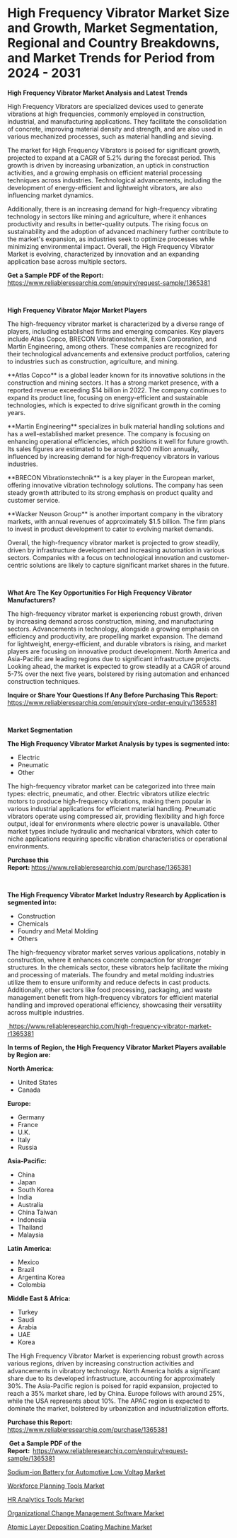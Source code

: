 <p><h1>High Frequency Vibrator Market Size and Growth, Market Segmentation, Regional and Country Breakdowns, and Market Trends for Period from 2024 -  2031</h1></p><p><strong>High Frequency Vibrator Market Analysis and Latest Trends</strong></p>
<p><p>High Frequency Vibrators are specialized devices used to generate vibrations at high frequencies, commonly employed in construction, industrial, and manufacturing applications. They facilitate the consolidation of concrete, improving material density and strength, and are also used in various mechanized processes, such as material handling and sieving. </p><p>The market for High Frequency Vibrators is poised for significant growth, projected to expand at a CAGR of 5.2% during the forecast period. This growth is driven by increasing urbanization, an uptick in construction activities, and a growing emphasis on efficient material processing techniques across industries. Technological advancements, including the development of energy-efficient and lightweight vibrators, are also influencing market dynamics. </p><p>Additionally, there is an increasing demand for high-frequency vibrating technology in sectors like mining and agriculture, where it enhances productivity and results in better-quality outputs. The rising focus on sustainability and the adoption of advanced machinery further contribute to the market's expansion, as industries seek to optimize processes while minimizing environmental impact. Overall, the High Frequency Vibrator Market is evolving, characterized by innovation and an expanding application base across multiple sectors.</p></p>
<p><strong>Get a Sample PDF of the Report:&nbsp;</strong> <a href="https://www.reliableresearchiq.com/enquiry/request-sample/1365381?utm_campaign=103&utm_medium=2&utm_source=Github&utm_content=ia&utm_term=06122024&utm_id=high-frequency-vibrator">https://www.reliableresearchiq.com/enquiry/request-sample/1365381</a></p>
<p>&nbsp;</p>
<p><strong>High Frequency Vibrator Major Market Players</strong></p>
<p><p>The high-frequency vibrator market is characterized by a diverse range of players, including established firms and emerging companies. Key players include Atlas Copco, BRECON Vibrationstechnik, Exen Corporation, and Martin Engineering, among others. These companies are recognized for their technological advancements and extensive product portfolios, catering to industries such as construction, agriculture, and mining.</p><p>**Atlas Copco** is a global leader known for its innovative solutions in the construction and mining sectors. It has a strong market presence, with a reported revenue exceeding $14 billion in 2022. The company continues to expand its product line, focusing on energy-efficient and sustainable technologies, which is expected to drive significant growth in the coming years.</p><p>**Martin Engineering** specializes in bulk material handling solutions and has a well-established market presence. The company is focusing on enhancing operational efficiencies, which positions it well for future growth. Its sales figures are estimated to be around $200 million annually, influenced by increasing demand for high-frequency vibrators in various industries.</p><p>**BRECON Vibrationstechnik** is a key player in the European market, offering innovative vibration technology solutions. The company has seen steady growth attributed to its strong emphasis on product quality and customer service. </p><p>**Wacker Neuson Group** is another important company in the vibratory markets, with annual revenues of approximately $1.5 billion. The firm plans to invest in product development to cater to evolving market demands.</p><p>Overall, the high-frequency vibrator market is projected to grow steadily, driven by infrastructure development and increasing automation in various sectors. Companies with a focus on technological innovation and customer-centric solutions are likely to capture significant market shares in the future.</p></p>
<p>&nbsp;</p>
<p><strong>What Are The Key Opportunities For High Frequency Vibrator Manufacturers?</strong></p>
<p><p>The high-frequency vibrator market is experiencing robust growth, driven by increasing demand across construction, mining, and manufacturing sectors. Advancements in technology, alongside a growing emphasis on efficiency and productivity, are propelling market expansion. The demand for lightweight, energy-efficient, and durable vibrators is rising, and market players are focusing on innovative product development. North America and Asia-Pacific are leading regions due to significant infrastructure projects. Looking ahead, the market is expected to grow steadily at a CAGR of around 5-7% over the next five years, bolstered by rising automation and enhanced construction techniques.</p></p>
<p><strong>Inquire or Share Your Questions If Any Before Purchasing This Report:</strong> <a href="https://www.reliableresearchiq.com/enquiry/pre-order-enquiry/1365381?utm_campaign=103&utm_medium=2&utm_source=Github&utm_content=ia&utm_term=06122024&utm_id=high-frequency-vibrator">https://www.reliableresearchiq.com/enquiry/pre-order-enquiry/1365381</a></p>
<p>&nbsp;</p>
<p><strong>Market Segmentation</strong></p>
<p><strong>The High Frequency Vibrator Market Analysis by types is segmented into:</strong></p>
<p><ul><li>Electric</li><li>Pneumatic</li><li>Other</li></ul></p>
<p><p>The high-frequency vibrator market can be categorized into three main types: electric, pneumatic, and other. Electric vibrators utilize electric motors to produce high-frequency vibrations, making them popular in various industrial applications for efficient material handling. Pneumatic vibrators operate using compressed air, providing flexibility and high force output, ideal for environments where electric power is unavailable. Other market types include hydraulic and mechanical vibrators, which cater to niche applications requiring specific vibration characteristics or operational environments.</p></p>
<p><strong>Purchase this Report:&nbsp;</strong><a href="https://www.reliableresearchiq.com/purchase/1365381?utm_campaign=103&utm_medium=2&utm_source=Github&utm_content=ia&utm_term=06122024&utm_id=high-frequency-vibrator">https://www.reliableresearchiq.com/purchase/1365381</a></p>
<p>&nbsp;</p>
<p><strong>The High Frequency Vibrator Market Industry Research by Application is segmented into:</strong></p>
<p><ul><li>Construction</li><li>Chemicals</li><li>Foundry and Metal Molding</li><li>Others</li></ul></p>
<p><p>The high-frequency vibrator market serves various applications, notably in construction, where it enhances concrete compaction for stronger structures. In the chemicals sector, these vibrators help facilitate the mixing and processing of materials. The foundry and metal molding industries utilize them to ensure uniformity and reduce defects in cast products. Additionally, other sectors like food processing, packaging, and waste management benefit from high-frequency vibrators for efficient material handling and improved operational efficiency, showcasing their versatility across multiple industries.</p></p>
<p><a href="https://www.reliableresearchiq.com/high-frequency-vibrator-market-r1365381?utm_campaign=103&utm_medium=2&utm_source=Github&utm_content=ia&utm_term=06122024&utm_id=high-frequency-vibrator">&nbsp;https://www.reliableresearchiq.com/high-frequency-vibrator-market-r1365381</a></p>
<p><strong>In terms of Region, the High Frequency Vibrator Market Players available by Region are:</strong></p>
<p>
    <p> <strong> North America: </strong>
        <ul>
            <li>United States</li>
            <li>Canada</li>
        </ul>
        </p> 
    <p> <strong> Europe: </strong>
        <ul>
            <li>Germany</li>
            <li>France</li>
            <li>U.K.</li>
            <li>Italy</li>
            <li>Russia</li>
        </ul>
        </p> 
    <p> <strong> Asia-Pacific: </strong>
        <ul>
            <li>China</li>
            <li>Japan</li>
            <li>South Korea</li>
            <li>India</li>
            <li>Australia</li>
            <li>China Taiwan</li>
            <li>Indonesia</li>
            <li>Thailand</li>
            <li>Malaysia</li>
        </ul>
        </p> 
    <p> <strong> Latin America: </strong>
        <ul>
            <li>Mexico</li>
            <li>Brazil</li>
            <li>Argentina Korea</li>
            <li>Colombia</li>
        </ul>
        </p> 
    <p> <strong> Middle East & Africa: </strong>
        <ul>
            <li>Turkey</li>
            <li>Saudi</li>
            <li>Arabia</li>
            <li>UAE</li>
            <li>Korea</li>
        </ul>
    </p>
    </p>
<p><p>The High Frequency Vibrator Market is experiencing robust growth across various regions, driven by increasing construction activities and advancements in vibratory technology. North America holds a significant share due to its developed infrastructure, accounting for approximately 30%. The Asia-Pacific region is poised for rapid expansion, projected to reach a 35% market share, led by China. Europe follows with around 25%, while the USA represents about 10%. The APAC region is expected to dominate the market, bolstered by urbanization and industrialization efforts.</p></p>
<p><strong>Purchase this Report: </strong><a href="https://www.reliableresearchiq.com/purchase/1365381?utm_campaign=103&utm_medium=2&utm_source=Github&utm_content=ia&utm_term=06122024&utm_id=high-frequency-vibrator">https://www.reliableresearchiq.com/purchase/1365381</a></p>
<p>&nbsp;<strong>Get a Sample PDF of the Report:&nbsp;&nbsp;</strong><a href="https://www.reliableresearchiq.com/enquiry/request-sample/1365381?utm_campaign=103&utm_medium=2&utm_source=Github&utm_content=ia&utm_term=06122024&utm_id=high-frequency-vibrator">https://www.reliableresearchiq.com/enquiry/request-sample/1365381</a></p>
<p><strong></strong></p>
<p><p><a href="https://issuu.com/reportprime-2/docs/sodium-ion-battery-for-automotive-low-voltag-marke?utm_campaign=103&utm_medium=2&utm_source=Github&utm_content=ia&utm_term=06122024&utm_id=high-frequency-vibrator">Sodium-ion Battery for Automotive Low Voltag Market</a></p><p><a href="https://www.linkedin.com/pulse/strategic-roadmap-global-workforce-planning-tools-market-xxkof?utm_campaign=103&utm_medium=2&utm_source=Github&utm_content=ia&utm_term=06122024&utm_id=high-frequency-vibrator">Workforce Planning Tools Market</a></p><p><a href="https://www.linkedin.com/pulse/hr-analytics-tools-market-drivers-challenges-forecast-2024-2031-m8fgf?utm_campaign=103&utm_medium=2&utm_source=Github&utm_content=ia&utm_term=06122024&utm_id=high-frequency-vibrator">HR Analytics Tools Market</a></p><p><a href="https://www.linkedin.com/pulse/key-insights-organizational-change-management-software-market-qqh4f?utm_campaign=103&utm_medium=2&utm_source=Github&utm_content=ia&utm_term=06122024&utm_id=high-frequency-vibrator">Organizational Change Management Software Market</a></p><p><a href="https://issuu.com/reportprime-2/docs/atomic-layer-deposition-coating-machine-market-siz?utm_campaign=103&utm_medium=2&utm_source=Github&utm_content=ia&utm_term=06122024&utm_id=high-frequency-vibrator">Atomic Layer Deposition Coating Machine Market</a></p></p>